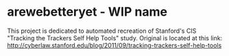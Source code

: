 arewebetteryet - WIP name
==============

This project is dedicated to automated recreation of Stanford's CIS "Tracking the Trackers Self Help Tools" study.
Original is located at this link: http://cyberlaw.stanford.edu/blog/2011/09/tracking-trackers-self-help-tools
